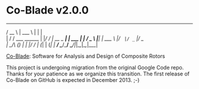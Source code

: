 Co-Blade v2.0.0
========
   _____                 ______ _           _      
  /  __ \                | ___ \ |         | |     
  | /  \/ ___    ______  | |_/ / | __ _  __| | ___ 
  | |    / _ \  |______| | ___ \ |/ _` |/ _` |/ _ \
  | \__/\ (_) |          | |_/ / | (_| | (_| |  __/
   \____/\___/           \____/|_|\__,_|\__,_|\___|
                                                   
[Co-Blade](https://code.google.com/p/co-blade/): Software for Analysis and Design of Composite Rotors

This project is undergoing migration from the original Google Code repo.  
Thanks for your patience as we organize this transition.
The first release of Co-Blade on GitHub is expected in December 2013.  ;-)
